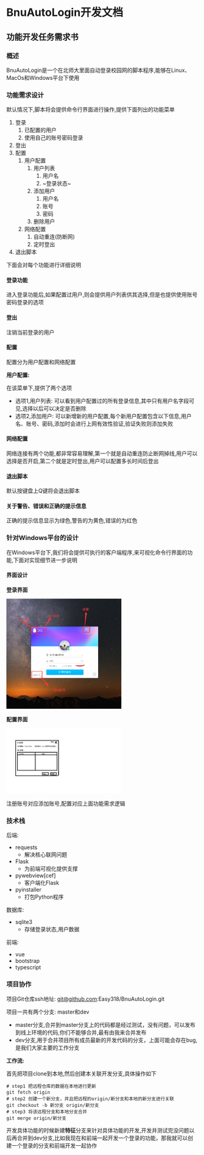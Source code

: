 # BnuAutoLogin开发文档

## 功能开发任务需求书

### 概述

BnuAutoLogin是一个在北师大里面自动登录校园网的脚本程序,能够在Linux、MacOs和Windows平台下使用

### 功能需求设计

默认情况下,脚本将会提供命令行界面进行操作,提供下面列出的功能菜单

1. 登录
   1. 已配置的用户
   2. 使用自己的账号密码登录
2. 登出
3. 配置
   1. 用户配置
      1. 用户列表
         1. 用户名
         2. ~登录状态~
      2. 添加用户
         1. 用户名
         2. 账号
         3. 密码
      3. 删除用户
   2. 网络配置
      1. 自动重连(防断网)
      2. 定时登出
4. 退出脚本

下面会对每个功能进行详细说明

#### 登录功能

进入登录功能后,如果配置过用户,则会提供用户列表供其选择,但是也提供使用账号密码登录的选项

#### 登出

注销当前登录的用户

#### 配置

配置分为用户配置和网络配置

**用户配置:**

在该菜单下,提供了两个选项

- 选项1,用户列表: 可以看到用户配置过的所有登录信息,其中只有用户名字段可见,选择以后可以决定是否删除
- 选项2,添加用户: 可以新增新的用户配置,每个新用户配置包含以下信息,用户名、账号、密码,添加时会进行上网有效性验证,验证失败则添加失败

#### 网络配置

网络连接有两个功能,都非常容易理解,第一个就是自动重连防止断网掉线,用户可以选择是否开启,第二个就是定时登出,用户可以配置多长时间后登出

#### 退出脚本

默认按键盘上Q键将会退出脚本

#### 关于警告、错误和正确的提示信息

正确的提示信息显示为绿色,警告的为黄色,错误的为红色

### 针对Windows平台的设计

在Windows平台下,我们将会提供可执行的客户端程序,来可视化命令行界面的功能,下面对实现细节进一步说明

#### 界面设计

**登录界面**

<img src="登录界面.png" width = "60%" />

**配置界面**

<img src="配置.png" width = "60%" />

注册账号对应添加账号,配置对应上面功能需求逻辑

### 技术栈

后端:

- requests
  - 解决核心联网问题
- Flask
  - 为前端可视化提供支撑
- pywebview[cef]
  - 客户端化Flask
- pyinstaller
  - 打包Python程序

数据库:

- sqlite3
  - 存储登录状态,用户数据

前端:

- vue
- bootstrap
- typescript

### 项目协作

项目Git仓库ssh地址: git@github.com:Easy318/BnuAutoLogin.git

项目一共有两个分支: master和dev

- master分支,合并到master分支上的代码都是经过测试，没有问题，可以发布到线上环境的代码,你们不能够合并,最有由我来合并发布
- dev分支,用于合并项目所有成员最新的开发代码的分支，上面可能会存在bug,是我们大家主要的工作分支

**工作流:**

首先把项目clone到本地,然后创建本关联开发分支,具体操作如下

```shell
# step1 把远程仓库的数据在本地进行更新
git fetch origin
# step2 创建一个新分支，并且把远程的origin/新分支和本地的新分支进行关联
git checkout -b 新分支 origin/新分支
# step3 将该远程分支和本地分支合并
git merge origin/新分支
```

开发具体功能的时候新建**特征**分支来针对具体功能的开发,开发并测试完没问题以后再合并到dev分支,比如我现在和前端一起开发一个登录的功能，那我就可以创建一个登录的分支和前端开发一起协作